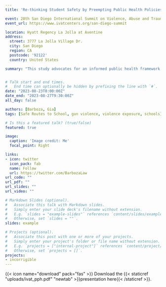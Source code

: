 ```yaml
---
title: 'Re-thinking Student Safety by Preempting Public Health Policies to Prevent Youth Violence: How Safe are "Safe Routes to School?"'

event: 28th San Diego International Summit on Violence, Abuse and Trauma Across the Lifespan
event_url: https://www.ivatcenters.org/san-diego-summit

location: Hyatt Regency La Jolla at Aventine
address:
  street: 3777 La Jolla Village Dr.
  city: San Diego
  region: CA
  postcode: '92122'
  country: United States

summary: "This study advocates for an informed public health framework to reduce and prevent firearm injury, including death, while promoting the well-being of vulnerable populations.  Public health policies do not always incorporate violence as a possible outcome or unintended consequence. The Safe Routes to School 'SRTS’ program is exemplary. I demonstrate that 'SRTS’ may need to be preempted by programs that consider the potential impact of gun violence exposure in vulnerable neighborhoods. Specifically, the SRTS program may achieve its goals better in neighborhoods where walking does not increase the risk of gun violence exposure. The framework is informed by innovative data and analyses which are critical to illustrate how public health policies, such as SRTS, obscure spatial inequities in youth activity spaces, including schools."


# Talk start and end times.
#   End time can optionally be hidden by prefixing the line with `#`.
date: "2023-08-23T8:00:00Z"
date_end: "2023-08-27T9:30:00Z"
all_day: false

authors: [Barboza, Gia]
tags: [Safe Routes to School, gun violence, violence exposure, schools]

# Is this a featured talk? (true/false)
featured: true

image:
  caption: 'Image credit: Me'
  focal_point: Right

links:
- icon: twitter
  icon_pack: fab
  name: Follow
  url: https://twitter.com/BarbozaLaw
url_code: ""
url_pdf: ""
url_slides: ""
url_video: ""

# Markdown Slides (optional).
#   Associate this talk with Markdown slides.
#   Simply enter your slide deck's filename without extension.
#   E.g. `slides = "example-slides"` references `content/slides/example-slides.md`.
#   Otherwise, set `slides = ""`.
slides: example

# Projects (optional).
#   Associate this post with one or more of your projects.
#   Simply enter your project's folder or file name without extension.
#   E.g. `projects = ["internal-project"]` references `content/project/deep-learning/index.md`.
#   Otherwise, set `projects = []`.
projects:
- incorrigible
---
```


{{< icon name="download" pack="fas" >}} Download the {{< staticref "uploads/ivat_pph.pdf" "newtab" >}}presentation here{{< /staticref >}}.
